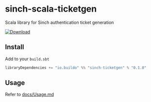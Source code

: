 # sinch-scala-ticketgen
Scala library for Sinch authentication ticket generation

[ ![Download](https://api.bintray.com/packages/buildo/maven/sinch-ticketgen/images/download.svg) ](https://bintray.com/buildo/maven/sinch-ticketgen/_latestVersion)

## Install

Add to your `build.sbt`

```scala
libraryDependencies += "io.buildo" %% "sinch-ticketgen" % "0.1.0"
```

## Usage
Refer to [docs/Usage.md](docs/Usage.md)
